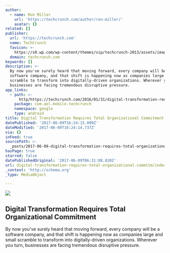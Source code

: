 ```yaml
---
author:
  - name: Ron Miller
    url: 'https://techcrunch.com/author/ron-miller/'
    avatar: {}
related: []
publisher:
  url: 'https://techcrunch.com'
  name: TechCrunch
  favicon: >-
    https://s0.wp.com/wp-content/themes/vip/techcrunch-2013/assets/images/favicon.ico
  domain: techcrunch.com
keywords: []
description: >-
  By now you've surely heard that moving forward, every company will be a
  software company, and that shift is happening now as companies large and small
  scramble to transform into digitally-driven organizations. Wherever you turn,
  businesses are facing tremendous disruptive pressure.
app_links:
  - path: >-
      http/https://techcrunch.com/2016/01/31/digital-transformation-requires-total-organizational-commitment/
    package: com.aol.mobile.techcrunch
    namespace: google
    type: android
title: Digital Transformation Requires Total Organizational Commitment
datePublished: '2017-06-09T16:24:15.099Z'
dateModified: '2017-06-09T16:24:14.737Z'
via: {}
inFeed: true
sourcePath: >-
  _posts/2017-06-09-digital-transformation-requires-total-organizational-commitm.md
hasPage: true
starred: false
datePublishedOriginal: '2017-06-09T06:31:08.820Z'
url: digital-transformation-requires-total-organizational-commitm/index.html
_context: 'http://schema.org'
_type: MediaObject

---
```

<article style=""><img src="https://imgflo.herokuapp.com/graph/2b2431f8e7ba7b0/988445ff812e4d004aea2e7b76106818/noop?input=https%3A%2F%2Ftctechcrunch2011.files.wordpress.com%2F2016%2F01%2Fshutterstock_127574942.jpg%26h%3D400%26crop%3D1" /><h1>Digital Transformation Requires Total Organizational Commitment</h1><p>By now you've surely heard that moving forward, every company will be a software company, and that shift is happening now as companies large and small scramble to transform into digitally-driven organizations. Wherever you turn, businesses are facing tremendous disruptive pressure.</p></article>